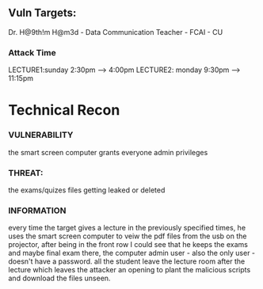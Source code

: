 ## Vuln Targets:
Dr. H@9th!m H@m3d - Data Communication Teacher - FCAI - CU

### Attack Time
LECTURE1:sunday 2:30pm --> 4:00pm 
LECTURE2: monday 9:30pm --> 11:15pm
 
# Technical Recon

### VULNERABILITY
the smart screen computer grants everyone admin privileges

### THREAT:
the exams/quizes files getting leaked or deleted

### INFORMATION 
every time the target gives a lecture in the previously specified times, he uses the smart screen computer to veiw the pdf files from the usb on the projector, after being in the front row I could see that he keeps the exams and maybe final exam there, the computer admin user - also the only user - doesn't have a password.
all the student leave the lecture room after the lecture which leaves the attacker an opening to plant the malicious scripts and download the files unseen.
